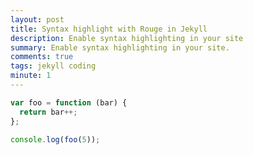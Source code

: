 ```yaml
---
layout: post
title: Syntax highlight with Rouge in Jekyll
description: Enable syntax highlighting in your site
summary: Enable syntax highlighting in your site.
comments: true
tags: jekyll coding
minute: 1
---
```


``` js
var foo = function (bar) {
  return bar++;
};

console.log(foo(5));
```
